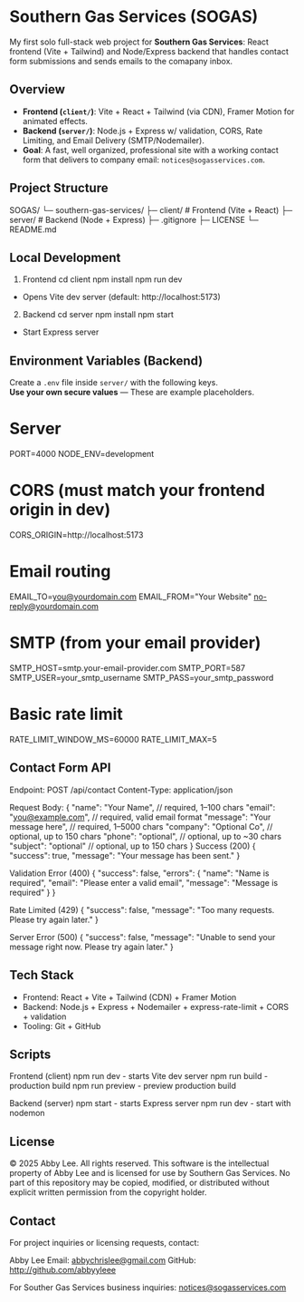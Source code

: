 # Southern Gas Services (SOGAS)

My first solo full-stack web project for **Southern Gas Services**: React frontend (Vite + Tailwind) and Node/Express backend
that handles contact form submissions and sends emails to the comapany inbox.


## Overview
- **Frontend (`client/`)**: Vite + React + Tailwind (via CDN), Framer Motion for animated effects.
- **Backend (`server/`)**: Node.js + Express w/ validation, CORS, Rate Limiting, and Email Delivery (SMTP/Nodemailer).
- **Goal**: A fast, well organized, professional site with a working contact form that delivers to company email: `notices@sogasservices.com`.


## Project Structure
SOGAS/
└─ southern-gas-services/
   ├─ client/           # Frontend (Vite + React)
   ├─ server/           # Backend (Node + Express)
   ├─ .gitignore
   ├─ LICENSE
   └─ README.md
   


## Local Development
1. Frontend
cd client
npm install
npm run dev
- Opens Vite dev server (default: http://localhost:5173)

2. Backend
cd server
npm install
npm start
- Start Express server


## Environment Variables (Backend)
Create a `.env` file inside `server/` with the following keys.  
**Use your own secure values** — These are example placeholders.

# Server
PORT=4000
NODE_ENV=development
# CORS (must match your frontend origin in dev)
CORS_ORIGIN=http://localhost:5173

# Email routing
EMAIL_TO=you@yourdomain.com
EMAIL_FROM="Your Website" <no-reply@yourdomain.com>

# SMTP (from your email provider)
SMTP_HOST=smtp.your-email-provider.com
SMTP_PORT=587
SMTP_USER=your_smtp_username
SMTP_PASS=your_smtp_password

# Basic rate limit
RATE_LIMIT_WINDOW_MS=60000
RATE_LIMIT_MAX=5


## Contact Form API
Endpoint: POST /api/contact
Content-Type: application/json

Request Body:
{
    "name": "Your Name",            // required, 1–100 chars
    "email": "you@example.com",     // required, valid email format
    "message": "Your message here", // required, 1–5000 chars
    "company": "Optional Co",       // optional, up to 150 chars
     "phone": "optional",           // optional, up to ~30 chars
    "subject": "optional"           // optional, up to 150 chars
}
Success (200)
{ "success": true, "message": "Your message has been sent." }

Validation Error (400)
{
  "success": false,
  "errors": {
    "name": "Name is required",
    "email": "Please enter a valid email",
    "message": "Message is required"
  }
}

Rate Limited (429)
{ "success": false, "message": "Too many requests. Please try again later." }

Server Error (500)
{ "success": false, "message": "Unable to send your message right now. Please try again later." }


## Tech Stack
- Frontend: React + Vite + Tailwind (CDN) + Framer Motion
- Backend: Node.js + Express + Nodemailer + express-rate-limit + CORS + validation
- Tooling: Git + GitHub

## Scripts
Frontend (client)
npm run dev - starts Vite dev server
npm run build - production build
npm run preview - preview production build

Backend (server)
npm start - starts Express server
npm run dev - start with nodemon


## License
© 2025 Abby Lee. All rights reserved.
This software is the intellectual property of Abby Lee and is licensed for use by Southern Gas Services. 
No part of this repository may be copied, modified, or distributed without explicit written permission from the copyright holder.

## Contact

For project inquiries or licensing requests, contact:

Abby Lee
Email: abbychrislee@gmail.com
GitHub: http://github.com/abbyyleee

For Souther Gas Services business inquiries: notices@sogasservices.com
